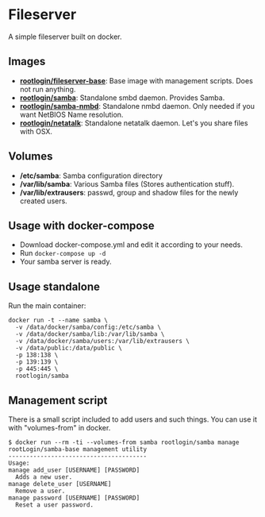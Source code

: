# Fileserver

A simple fileserver built on docker.

## Images
 * **[rootlogin/fileserver-base](https://hub.docker.com/r/rootlogin/fileserver-base)**: Base image with management scripts. Does not run anything.
 * **[rootlogin/samba](https://hub.docker.com/r/rootlogin/samba)**: Standalone smbd daemon. Provides Samba.
 * **[rootlogin/samba-nmbd](https://hub.docker.com/r/rootlogin/samba-nmbd)**: Standalone nmbd daemon. Only needed if you want NetBIOS Name resolution.
  * **[rootlogin/netatalk](https://hub.docker.com/r/rootlogin/netatalk)**: Standalone netatalk daemon. Let's you share files with OSX.

## Volumes

 * **/etc/samba**: Samba configuration directory
 * **/var/lib/samba**: Various Samba files (Stores authentication stuff).
 * **/var/lib/extrausers**: passwd, group and shadow files for the newly created users.

## Usage with docker-compose

 * Download docker-compose.yml and edit it according to your needs.
 * Run `docker-compose up -d`
 * Your samba server is ready.

## Usage standalone

Run the main container:
```
docker run -t --name samba \
  -v /data/docker/samba/config:/etc/samba \
  -v /data/docker/samba/lib:/var/lib/samba \
  -v /data/docker/samba/users:/var/lib/extrausers \
  -v /data/public:/data/public \
  -p 138:138 \
  -p 139:139 \
  -p 445:445 \
  rootlogin/samba
```

## Management script

There is a small script included to add users and such things. You can use it with "volumes-from" in docker.
```
$ docker run --rm -ti --volumes-from samba rootlogin/samba manage
rootLogin/samba-base management utility
---------------------------------------
Usage:
manage add_user [USERNAME] [PASSWORD]
  Adds a new user.
manage delete_user [USERNAME]
  Remove a user.
manage password [USERNAME] [PASSWORD]
  Reset a user password.
```
